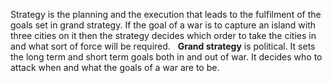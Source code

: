 Strategy is the planning and the execution that leads to the fulfilment of the goals set in grand strategy. If the goal of a war is to capture an island with three cities on it then the strategy decides which order to take the cities in and what sort of force will be required.
 
**Grand strategy** is political. It sets the long term and short term goals both in and out of war. It decides who to attack when and what the goals of a war are to be.